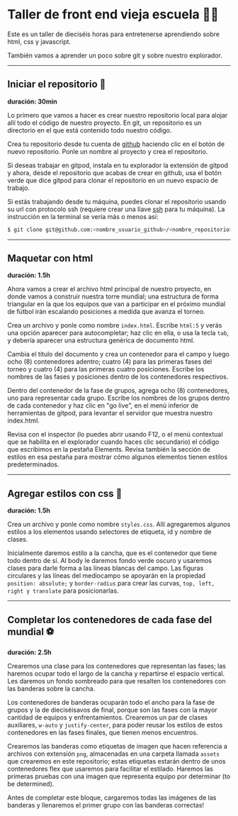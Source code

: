 # Taller de front end vieja escuela 👷‍♀️

Este es un taller de dieciséis horas para entretenerse aprendiendo sobre html, css y javascript. 

También vamos a aprender un poco sobre git y sobre nuestro explorador.

-----

## Iniciar el repositorio 📂
**duración: 30min**

Lo primero que vamos a hacer es crear nuestro repositorio local para alojar allí todo el código de nuestro proyecto. En git, un repositorio es un directorio en el que está contenido todo nuestro código.

Crea tu repositorio desde tu cuenta de [github](https://www.github.com) haciendo clic en el botón de nuevo repositorio. Ponle un nombre al proyecto y crea el repositorio.

Si deseas trabajar en gitpod, instala en tu explorador la extensión de gitpod y ahora, desde el repositorio que acabas de crear en github, usa el botón verde que dice gitpod para clonar el repositorio en un nuevo espacio de trabajo.

Si estás trabajando desde tu máquina, puedes clonar el repositorio usando su url con protocolo ssh (requiere crear una llave [ssh](https://docs.github.com/en/authentication/connecting-to-github-with-ssh/about-ssh) para tu máquina). La instrucción en la terminal se vería más o menos así:
```sh
$ git clone git@github.com:<nombre_usuario_github>/<nombre_repositorio>.git
```

-----

## Maquetar con html
**duración: 1.5h**

Ahora vamos a crear el archivo html principal de nuestro proyecto, en donde vamos a construir nuestra torre mundial; una estructura de forma triangular en la que los equipos que van a participar en el próximo mundial de fútbol irán escalando posiciones a medida que avanza el torneo.

Crea un archivo y ponle como nombre `index.html`. Escribe `html:5` y verás una opción aparecer para autocompletar; haz clic en ella, o usa la tecla `tab`, y debería aparecer una estructura genérica de documento html.

Cambia el título del documento y crea un contenedor para el campo y luego ocho (8) contenedores adentro; cuatro (4) para las primeras fases del torneo y cuatro (4) para las primeras cuatro posiciones. Escribe los nombres de las fases y posiciones dentro de los contenedores respectivos.

Dentro del contenedor de la fase de grupos, agrega ocho (8) contenedores, uno para representar cada grupo. Escribe los nombres de los grupos dentro de cada contenedor y haz clic en "go live", en el menú inferior de herramientas de gitpod, para levantar el servidor que muestra nuestro index.html.

Revisa con el inspector (lo puedes abrir usando F12, o el menú contextual que se habilita en el explorador cuando haces clic secundario) el código que escribimos en la pestaña Elements. Revisa también la sección de estilos en esa pestaña para mostrar cómo algunos elementos tienen estilos predeterminados.

-----

## Agregar estilos con css 💄
**duración: 1.5h**

Crea un archivo y ponle como nombre `styles.css`. Allí agregaremos algunos estilos a los elementos usando selectores de etiqueta, id y nombre de clases.

Inicialmente daremos estilo a la cancha, que es el contenedor que tiene todo dentro de sí. Al body le daremos fondo verde oscuro y usaremos clases para darle forma a las líneas blancas del campo. Las figuras circulares y las líneas del mediocampo se apoyarán en la propiedad `position: absolute;` y `border-radius` para crear las curvas, `top, left, right y translate` para posicionarlas.

-----

## Completar los contenedores de cada fase del mundial ⚽
**duración: 2.5h**

Crearemos una clase para los contenedores que representan las fases; las haremos ocupar todo el largo de la cancha y repartirse el espacio vertical. Les daremos un fondo sombreado para que resalten los contenedores con las banderas sobre la cancha.

Los contenedores de banderas ocuparán todo el ancho para la fase de grupos y la de dieciséisavos de final, porque son las fases con la mayor cantidad de equipos y enfrentamientos. Crearemos un par de clases auxiliares, `w-auto` y `justify-center`, para poder reusar los estilos de estos contenedores en las fases finales, que tienen menos encuentros.

Crearemos las banderas como etiquetas de imagen que hacen referencia a archivos con extensión `png`, almacenadas en una carpeta llamada `assets` que crearemos en este repositorio; estas etiquetas estarán dentro de unos contenedores flex que usaremos para facilitar el estilado. Haremos las primeras pruebas con una imagen que representa equipo por determinar (to be determined).

Antes de completar este bloque, cargaremos todas las imágenes de las banderas y llenaremos el primer grupo con las banderas correctas!
